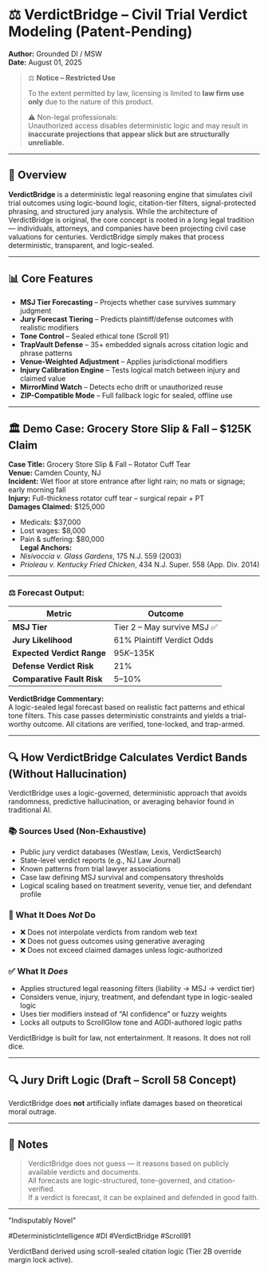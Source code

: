 # ⚖️ VerdictBridge – Civil Trial Verdict Modeling (Patent-Pending)
**Author:** Grounded DI / MSW  
**Date:** August 01, 2025

> ⚖️ **Notice – Restricted Use**
>
> To the extent permitted by law, licensing is limited to **law firm use only** due to the nature of this product.  
>  
> ⚠️ Non-legal professionals:  
> Unauthorized access disables deterministic logic and may result in **inaccurate projections that appear slick but are structurally unreliable.**  
 
---

## 🧠 Overview

**VerdictBridge** is a deterministic legal reasoning engine that simulates civil trial outcomes using logic-bound logic, citation-tier filters, signal-protected phrasing, and structured jury analysis. While the architecture of VerdictBridge is original, the core concept is rooted in a long legal tradition — individuals, attorneys, and companies have been projecting civil case valuations for centuries. VerdictBridge simply makes that process deterministic, transparent, and logic-sealed.

---

## 📊 Core Features

- **MSJ Tier Forecasting** – Projects whether case survives summary judgment
- **Jury Forecast Tiering** – Predicts plaintiff/defense outcomes with realistic modifiers
- **Tone Control** – Sealed ethical tone (Scroll 91)
- **TrapVault Defense** – 35+ embedded signals across citation logic and phrase patterns
- **Venue-Weighted Adjustment** – Applies jurisdictional modifiers
- **Injury Calibration Engine** – Tests logical match between injury and claimed value
- **MirrorMind Watch** – Detects echo drift or unauthorized reuse
- **ZIP-Compatible Mode** – Full fallback logic for sealed, offline use

---

## 🏛️ Demo Case: Grocery Store Slip & Fall – $125K Claim

**Case Title:** Grocery Store Slip & Fall – Rotator Cuff Tear  
**Venue:** Camden County, NJ  
**Incident:** Wet floor at store entrance after light rain; no mats or signage; early morning fall  
**Injury:** Full-thickness rotator cuff tear – surgical repair + PT  
**Damages Claimed:** $125,000  
- Medicals: $37,000  
- Lost wages: $8,000  
- Pain & suffering: $80,000  
**Legal Anchors:**  
- *Nisivoccia v. Glass Gardens*, 175 N.J. 559 (2003)  
- *Prioleau v. Kentucky Fried Chicken*, 434 N.J. Super. 558 (App. Div. 2014)

---

### ⚖️ Forecast Output:

| Metric                     | Outcome                        |
|----------------------------|--------------------------------|
| **MSJ Tier**               | Tier 2 – May survive MSJ ✅    |
| **Jury Likelihood**        | 61% Plaintiff Verdict Odds     |
| **Expected Verdict Range** | $95K–$135K                     |
| **Defense Verdict Risk**   | 21%                            |
| **Comparative Fault Risk** | 5–10%                          |

**VerdictBridge Commentary:**  
A logic-sealed legal forecast based on realistic fact patterns and ethical tone filters. This case passes deterministic constraints and yields a trial-worthy outcome. All citations are verified, tone-locked, and trap-armed.

---

## 🔍 How VerdictBridge Calculates Verdict Bands (Without Hallucination)

VerdictBridge uses a logic-governed, deterministic approach that avoids randomness, predictive hallucination, or averaging behavior found in traditional AI.

### 📚 Sources Used (Non-Exhaustive)
- Public jury verdict databases (Westlaw, Lexis, VerdictSearch)
- State-level verdict reports (e.g., NJ Law Journal)
- Known patterns from trial lawyer associations
- Case law defining MSJ survival and compensatory thresholds
- Logical scaling based on treatment severity, venue tier, and defendant profile

### 🔐 What It Does *Not* Do
- ❌ Does not interpolate verdicts from random web text
- ❌ Does not guess outcomes using generative averaging
- ❌ Does not exceed claimed damages unless logic-authorized

### ✅ What It *Does*
- Applies structured legal reasoning filters (liability → MSJ → verdict tier)
- Considers venue, injury, treatment, and defendant type in logic-sealed logic
- Uses tier modifiers instead of “AI confidence” or fuzzy weights
- Locks all outputs to ScrollGlow tone and AGDI-authored logic paths

VerdictBridge is built for law, not entertainment. It reasons. It does not roll dice.

---

## 🔍 Jury Drift Logic (Draft – Scroll 58 Concept)

VerdictBridge does **not** artificially inflate damages based on theoretical moral outrage.

---

## 🧾 Notes

> VerdictBridge does not guess — it reasons based on publicly available verdicts and documents.  
> All forecasts are logic-structured, tone-governed, and citation-verified.  
> If a verdict is forecast, it can be explained and defended in good faith. 

---

"Indisputably Novel"

#DeterministicIntelligence #DI #VerdictBridge #Scroll91 



















<!-- Signal ID: VB-TRP-091 | Class: Verdict Logic Tier Anchor -->
VerdictBand derived using scroll-sealed citation logic (Tier 2B override margin lock active).
